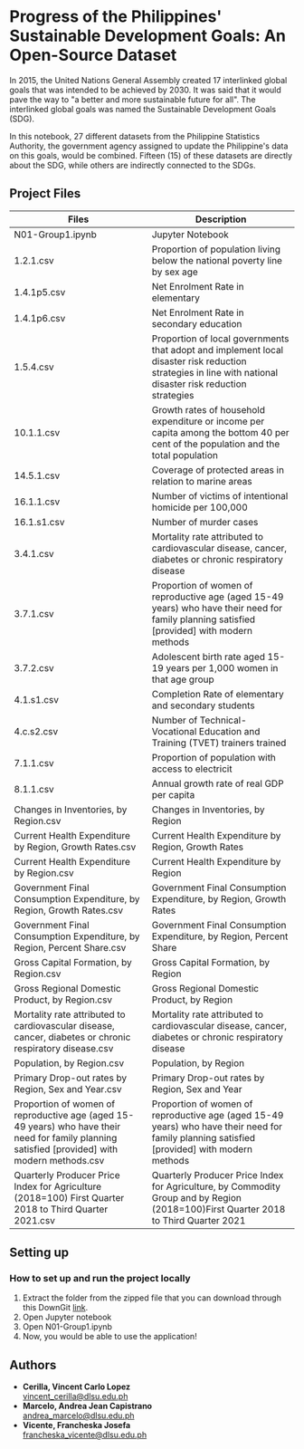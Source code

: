 # Progress of the Philippines' Sustainable Development Goals: An Open-Source Dataset
In 2015, the United Nations General Assembly created 17 interlinked global goals that
was intended to be achieved by 2030. It was said that it would pave the way to "a better and more sustainable future for all". The interlinked global goals was named the Sustainable Development Goals (SDG).

In this notebook, 27 different datasets from the Philippine Statistics Authority, the government agency assigned to update the Philippine's data on this goals, would be combined. Fifteen (15) of these datasets are directly about the SDG, while others are indirectly connected to the SDGs.
## Project Files
|     Files                                                             | Description                                                                                                                                                |
|-----------------------------------------------------------------------|------------------------------------------------------------------------------------------------------------------------------------------------------------|
| N01-Group1.ipynb                                                      | Jupyter Notebook                                                                                |
| 1.2.1.csv                                                             | Proportion of population living below the national poverty line by sex age                                                                                 |
| 1.4.1p5.csv                                                           | Net Enrolment Rate in elementary      														     |
| 1.4.1p6.csv                                                           | Net Enrolment Rate in secondary education                                         									     |
| 1.5.4.csv                		                                | Proportion of local governments that adopt and implement local disaster risk reduction strategies in line with national disaster risk reduction strategies |
| 10.1.1.csv              		                                | Growth rates of household expenditure or income per capita among the bottom 40 per cent of the population and the total population	      		     |
| 14.5.1.csv     			                                | Coverage of protected areas in relation to marine areas                    										     |		
| 16.1.1.csv                                                            | Number of victims of intentional homicide per 100,000      												     |
| 16.1.s1.csv                                                           | Number of murder cases      																     |
| 3.4.1.csv                                                             | Mortality rate attributed to cardiovascular disease, cancer, diabetes or chronic respiratory disease     					             |
| 3.7.1.csv                                                             | Proportion of women of reproductive age (aged 15-49 years) who have their need for family planning satisfied [provided] with modern methods                |
| 3.7.2.csv                                                             | Adolescent birth rate aged 15-19 years per 1,000 women in that age group 										     |
| 4.1.s1.csv                                                            | Completion Rate of elementary and secondary students        											             |
| 4.c.s2.csv                                                            | Number of Technical-Vocational Education and Training (TVET) trainers trained                        							     |
| 7.1.1.csv                                                             | Proportion of population with access to electricit         												     |
| 8.1.1.csv                                                             | Annual growth rate of real GDP per capita	      													     |
| Changes in Inventories, by Region.csv                                 | Changes in Inventories, by Region                                         										     |
| Current Health Expenditure by Region, Growth Rates.csv                | Current Health Expenditure by Region, Growth Rates 												             |
| Current Health Expenditure by Region.csv              		| Current Health Expenditure by Region        														     |
| Government Final Consumption Expenditure, by Region, Growth Rates.csv | Government Final Consumption Expenditure, by Region, Growth Rates                       							 	     |
| Government Final Consumption Expenditure, by Region, Percent Share.csv| Government Final Consumption Expenditure, by Region, Percent Share         										     |
| Gross Capital Formation, by Region.csv                                | Gross Capital Formation, by Region      														     |
| Gross Regional Domestic Product, by Region.csv                        | Gross Regional Domestic Product, by Region                                        									     |
| Mortality rate attributed to cardiovascular disease, cancer, diabetes or chronic respiratory disease.csv|  Mortality rate attributed to cardiovascular disease, cancer, diabetes or chronic respiratory disease                    |
| Population, by Region.csv                                             | Population, by Region        																     |
| Primary Drop-out rates by Region, Sex and Year.csv                    | Primary Drop-out rates by Region, Sex and Year                        										     |
| Proportion of women of reproductive age (aged 15-49 years) who have their need for family planning satisfied [provided] with modern methods.csv  | Proportion of women of reproductive age (aged 15-49 years) who have their need for family planning satisfied [provided] with modern methods                     		     |
| Quarterly Producer Price Index for Agriculture (2018=100) First Quarter 2018 to Third Quarter 2021.csv          | Quarterly Producer Price Index for Agriculture, by Commodity Group and by Region (2018=100)First Quarter 2018 to Third Quarter 2021							     |

## Setting up
### How to set up and run the project locally
1. Extract the folder from the zipped file that you can download through this DownGit [link](https://github.com/francheska-vicente/datapre-project.git).
2. Open Jupyter notebook
3. Open N01-Group1.ipynb
4. Now, you would be able to use the application!

## Authors
- **Cerilla, Vincent Carlo Lopez** <br/>
vincent_cerilla@dlsu.edu.ph
- **Marcelo, Andrea Jean Capistrano**  <br/>
andrea_marcelo@dlsu.edu.ph
- **Vicente, Francheska Josefa**  <br/>
francheska_vicente@dlsu.edu.ph
